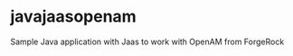 javajaasopenam
==============

Sample Java application with Jaas to work with OpenAM from ForgeRock
